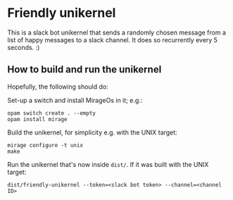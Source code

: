 # Friendly unikernel

This is a slack bot unikernel that sends a randomly chosen message from a list of happy messages to a slack channel. It does so recurrently every 5 seconds. :)

## How to build and run the unikernel

Hopefully, the following should do:

Set-up a switch and install MirageOs in it; e.g.:
```
opam switch create . --empty
opam install mirage
```

Build the unikernel, for simplicity e.g. with the UNIX target:
```
mirage configure -t unix
make
```

Run the unikernel that's now inside `dist/`. If it was built with the UNIX target:
```
dist/friendly-unikernel --token=<slack bot token> --channel=<channel ID>
```
